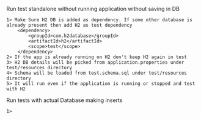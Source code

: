 Run test standalone without running application without saving in DB

    1> Make Sure H2 DB is added as dependency. If some other database is already present then add H2 as test dependency
        <dependency>
            <groupId>com.h2database</groupId>
            <artifactId>h2</artifactId>
            <scope>test</scope>
        </dependency>
    2> If the app is already running on H2 don't keep H2 again in test
    3> H2 DB details will be picked from application.properties under test/resources directory
    4> Schema will be loaded from test.schema.sql under test/resources directory
    5> It will run even if the application is running or stopped and test with H2

Run tests with actual Database making inserts

    1> 



